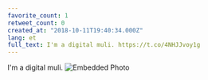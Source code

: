 ```yaml
---
favorite_count: 1
retweet_count: 0
created_at: "2018-10-11T19:40:34.000Z"
lang: et
full_text: I'm a digital muli. https://t.co/4NHJJvoy1g
---
```


I'm a digital muli.
![Embedded Photo](https://twitter-media-coderbyheart.s3.eu-north-1.amazonaws.com/1050471235535196161-DpQGAmlWwAEcTRN.jpg)
